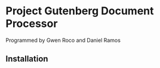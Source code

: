 # Project Gutenberg Document Processor
Programmed by Gwen Roco and Daniel Ramos

## Installation

## 
